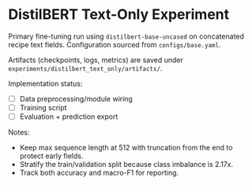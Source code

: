 # DistilBERT Text-Only Experiment

Primary fine-tuning run using `distilbert-base-uncased` on concatenated recipe text fields. Configuration sourced from `configs/base.yaml`.

Artifacts (checkpoints, logs, metrics) are saved under `experiments/distilbert_text_only/artifacts/`.

Implementation status:
- [ ] Data preprocessing/module wiring
- [ ] Training script
- [ ] Evaluation + prediction export

Notes:
- Keep max sequence length at 512 with truncation from the end to protect early fields.
- Stratify the train/validation split because class imbalance is 2.17x.
- Track both accuracy and macro-F1 for reporting.
